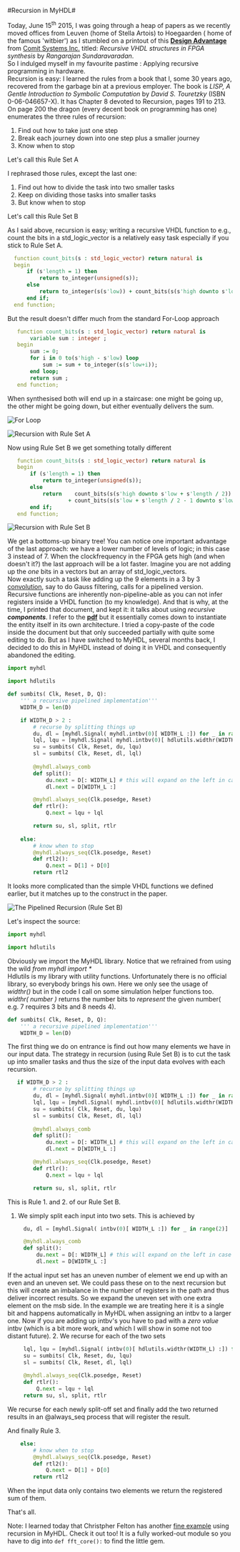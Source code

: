 #Recursion in MyHDL#

Today, June 15<sup>th</sup> 2015, I was going through a heap of papers as we recently moved offices 
from Leuven (home of Stella Artois) to Hoegaarden ( home of the famous 'witbier') 
as I stumbled on a printout of this [**Design Advantage**](www.comit.com/dav4n3.pdf) from [Comit Systems Inc.]( www.comit.com)
titled: _Recursive VHDL structures in FPGA synthesis_ by _Rangarajan Sundaravaradan_.  
So I indulged myself in my favourite pastime : Applying recursive programming in hardware.  
Recursion is easy: I learned the rules from a book that I, some 30 years ago, recovered from the garbage bin at a previous employer. 
The book is _LISP, A Gentle Introduction to Symbolic Computation_ by _David S. Touretzky_ (ISBN 0-06-046657-X). 
It has Chapter 8 devoted to Recursion, pages 191 to 213. 
On page 200 the dragon (every decent book on programming has one) enumerates the three rules of recursion:  
   1. Find out how to take just one step
   2. Break each journey down into one step plus a smaller journey
   3. Know when to stop  
   
Let's call this Rule Set A

I rephrased those rules, except the last one:  
   1. Find out how to divide the task into two smaller tasks
   2. Keep on dividing those tasks into smaller tasks
   3. But know when to stop  
   
Let's call this Rule Set B
   
As I said above, recursion is easy; writing a recursive VHDL function to e.g., count the bits in a std_logic_vector is a relatively
 easy task especially if you stick to Rule Set A. 
 
  ``` VHDL
 	function count_bits(s : std_logic_vector) return natural is
	begin
		if (s'length = 1) then
			return to_integer(unsigned(s));
		else
			return to_integer(s(s'low)) + count_bits(s(s'high downto s'low + 1));
		end if;
	end function;
 ```
 
 But the result doesn't differ much from the standard For-Loop approach
 
 ``` VHDL
 	function count_bits(s : std_logic_vector) return natural is
 		variable sum : integer ;
	begin
		sum := 0;
		for i in 0 to(s'high - s'low) loop
			sum := sum + to_integer(s(s'low+i));
		end loop;
		return sum ;		
	end function;
 ```
 
 When synthesised both will end up in a staircase: one might be going up, the other might be going down, but either eventually delivers the sum.
 
 ![For Loop](http://)
 
 ![Recursion with Rule Set A](http://)
 
 Now using Rule Set B we get something totally different
 
 ``` VHDL
 	function count_bits(s : std_logic_vector) return natural is
	begin
		if (s'length = 1) then
			return to_integer(unsigned(s));
		else
			return 	  count_bits(s(s'high downto s'low + s'length / 2)) 
					+ count_bits(s(s'low + s'length / 2 - 1 downto s'low));
		end if;
	end function;
 ```
 
![Recursion with Rule Set B](/C:/qdesigns/jb/countbits/countbits-recursive-B-cropped.png/)

We get a bottoms-up binary tree!
You can notice one important advantage of the last approach: we have a lower number of levels of logic; in this case 3 instead of 7.
When the clockfrequency in the FPGA gets high (and when doesn't it?) the last approach will be a lot faster. Imagine you are not adding up the _one_ bits in a vectors but
an array of std_logic_vectors.  
Now exactly such a task like adding up the 9 elements in a 3 by 3 [convolution](http://docs.gimp.org/en/plug-in-convmatrix.html), say to do Gauss filtering, calls for a pipelined version.
Recursive functions are inherently non-pipeline-able as you can not infer registers inside a VHDL function (to my knowledge).
And that is why, at the time, I printed that document, and kept it: it talks about using _recursive **components**_. I refer to the [**pdf**](www.comit.com/dav4n3.pdf) but it essentially comes down to instantiate the entity itself in its own architecture.
I tried a copy-paste of the code inside the document but that only succeeded partially with quite some editing to do. 
But as I have switched to MyHDL, several months back, I decided to do this in MyHDL instead of doing it in VHDL and consequently abandoned the editing.

```python
import myhdl

import hdlutils

def sumbits( Clk, Reset, D, Q):
    ''' a recursive pipelined implementation'''
    WIDTH_D = len(D)

    if WIDTH_D > 2 :
    	# recurse by splitting things up
        du, dl = [myhdl.Signal( myhdl.intbv(0)[ WIDTH_L :]) for _ in range(2)]
        lql, lqu = [myhdl.Signal( myhdl.intbv(0)[ hdlutils.widthr(WIDTH_L) :]) for _ in range(2)]
        su = sumbits( Clk, Reset, du, lqu) 
        sl = sumbits( Clk, Reset, dl, lql) 
        
        @myhdl.always_comb
        def split():
            du.next = D[: WIDTH_L] # this will expand on the left in case the input data-size is uneven
            dl.next = D[WIDTH_L :]

        @myhdl.always_seq(Clk.posedge, Reset)
        def rtlr():
            Q.next = lqu + lql

        return su, sl, split, rtlr
    
    else:
	    # know when to stop           
        @myhdl.always_seq(Clk.posedge, Reset)
        def rtl2():
            Q.next = D[1] + D[0]
        return rtl2  
``` 

It looks more complicated than the simple VHDL functions we defined earlier, but it matches up to the construct in the paper.

![The Pipelined Recursion (Rule Set B)](/sumbits-recursive-B-pipelined-no-enable-cropped.png/)

Let's inspect the source:

```python
import myhdl

import hdlutils
```

Obviously we import the MyHDL library. Notice that we refrained from using the wild _from myhdl import *_  
Hdlutils is my library with utility functions. Unfortunately there is no official library, so everybody brings his own.
Here we only see the usage of _widthr()_ but in the code I call on some simulation helper functions too.
_widthr( number )_ returns the number bits to _represent_ the given number( e.g. 7 requires 3 bits and 8 needs 4).

```python
def sumbits( Clk, Reset, D, Q):
    ''' a recursive pipelined implementation'''
    WIDTH_D = len(D)
```

The first thing we do on entrance is find out how many elements we have in our input data.
The strategy in recursion (using Rule Set B) is to cut the task up into smaller tasks and thus the size of the input data evolves with each recursion.

```python
   if WIDTH_D > 2 :
        # recurse by splitting things up
        du, dl = [myhdl.Signal( myhdl.intbv(0)[ WIDTH_L :]) for _ in range(2)]
        lql, lqu = [myhdl.Signal( myhdl.intbv(0)[ hdlutils.widthr(WIDTH_L) :]) for _ in range(2)]
        su = sumbits( Clk, Reset, du, lqu) 
        sl = sumbits( Clk, Reset, dl, lql) 
        
        @myhdl.always_comb
        def split():
            du.next = D[: WIDTH_L] # this will expand on the left in case the input data-size is uneven
            dl.next = D[WIDTH_L :]

        @myhdl.always_seq(Clk.posedge, Reset)
        def rtlr():
            Q.next = lqu + lql

        return su, sl, split, rtlr
```
This is Rule 1. and 2. of our Rule Set B.  
   1. We simply split each input into two sets. This is achieved by
   
   ```python
        du, dl = [myhdl.Signal( intbv(0)[ WIDTH_L :]) for _ in range(2)]

		@myhdl.always_comb
        def split():
            du.next = D[: WIDTH_L] # this will expand on the left in case the input data-size is uneven
            dl.next = D[WIDTH_L :]
   ```
   If the actual input set has an uneven number of element we end up with an even and an uneven set. 
   We could pass these on to the next recursion but this will create an imbalance in the number of registers in the path and thus deliver incorrect results.
   So we expand the uneven set with one extra element on the msb side. In the example we are treating here it is a single bit and happens automatically in MyHDL
   when assigning an intbv to a larger one. Now if you are adding up intbv's you have to pad with a _zero value_ intbv (which is a bit more work,
   and which I will show in some not too distant future).
   2. We recurse for each of the two sets
   ```python
        lql, lqu = [myhdl.Signal( intbv(0)[ hdlutils.widthr(WIDTH_L) :]) for _ in range(2)]
        su = sumbits( Clk, Reset, du, lqu) 
        sl = sumbits( Clk, Reset, dl, lql) 
        
        @myhdl.always_seq(Clk.posedge, Reset)
        def rtlr():
            Q.next = lqu + lql
        return su, sl, split, rtlr            
   ```
   We recurse for each newly split-off set and finally add the two returned results in an @always_seq process that will register the result.   

And finally Rule 3.
```python
    else:
	    # know when to stop           
        @myhdl.always_seq(Clk.posedge, Reset)
        def rtl2():
            Q.next = D[1] + D[0]
        return rtl2  
``` 
When the input data only contains two elements we return the registered sum of them.  

That's all.

Note: I learned today that Christpher Felton has another [fine example](https://bitbucket.org/cfelton/examples/src/f3383e14f18a57852e17c10ee4cd316fbfafbf85/rfft/rfft.py?at=default) 
using recursion in MyHDL. Check it out too!
It is a fully worked-out module so you have to dig into ```def fft_core():``` to find the little gem.


